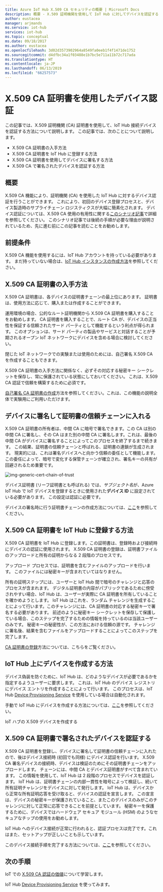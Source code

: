 ```yaml
---
title: Azure IoT Hub X.509 CA セキュリティの概要 | Microsoft Docs
description: 概要 - X.509 証明機関を使用して IoT Hub に対してデバイスを認証する方法。
author: eustacea
manager: arjmands
ms.service: iot-hub
services: iot-hub
ms.topic: conceptual
ms.date: 09/18/2017
ms.author: eustacea
ms.openlocfilehash: 3d02d3573902964a8549fa0eeb1f4f1471de1752
ms.sourcegitcommit: d4dfbc34a1f03488e1b7bc5e711a11b72c717ada
ms.translationtype: HT
ms.contentlocale: ja-JP
ms.lasthandoff: 06/13/2019
ms.locfileid: "66257573"
---
```

# <a name="device-authentication-using-x509-ca-certificates"></a>X.509 CA 証明書を使用したデバイス認証

この記事では、X.509 証明機関 (CA) 証明書を使用して、IoT Hub 接続デバイスを認証する方法について説明します。  この記事では、次のことについて説明します。

* X.509 CA 証明書の入手方法
* X.509 CA 証明書を IoT Hub に登録する方法
* X.509 CA 証明書を使用してデバイスに署名する方法
* X.509 CA で署名されたデバイスを認証する方法

## <a name="overview"></a>概要

X.509 CA 機能により、証明機関 (CA) を使用した IoT Hub に対するデバイス認証を行うことができます。 これにより、初回のデバイス登録プロセスと、デバイス製造時のサプライチェーン ロジスティクスが大幅に簡素化されます。 デバイス認証については、X.509 CA 使用の有用性に関する[このシナリオ記事](iot-hub-x509ca-concept.md)で詳細を参照してください。  このシナリオ記事では後続の手順が必要な理由が説明されているため、先に進む前にこの記事を読むことをお勧めします。

## <a name="prerequisite"></a>前提条件

X.509 CA 機能を使用するには、IoT Hub アカウントを持っている必要があります。  まだ持っていない場合は、[IoT Hub インスタンスの作成方法](quickstart-send-telemetry-dotnet.md)を参照してください。

## <a name="how-to-get-an-x509-ca-certificate"></a>X.509 CA 証明書の入手方法

X.509 CA 証明書は、各デバイスの証明書チェーンの最上位にあります。  証明書は、使用方法に応じて、購入または作成することができます。

運用環境の場合、公的なルート証明機関から X.509 CA 証明書を購入することをお勧めします。 CA 証明書を購入することで、ルート CA が、デバイスの正当性を保証する信頼されたサード パーティとして機能するという利点が得られます。 このオプションは、サード パーティの製品やサービスと対話することが予期されるオープン IoT ネットワークにデバイスを含める場合に検討してください。

閉じた IoT ネットワークでの実験または使用のためには、自己署名 X.509 CA を作成することもできます。

X.509 CA 証明書の入手方法に関係なく、必ずその対応する秘密キー シークレットを保存し、常に保護されている状態にしておいてください。  これは、X.509 CA 認証で信頼を構築するために必須です。

[自己署名 CA 証明書の作成](https://github.com/Azure/azure-iot-sdk-c/blob/master/tools/CACertificates/CACertificateOverview.md)方法を参照してください。これは、この機能の説明全体で実験用にご利用いただけます。

## <a name="sign-devices-into-the-certificate-chain-of-trust"></a>デバイスに署名して証明書の信頼チェーンに入れる

X.509 CA 証明書の所有者は、中間 CA に暗号で署名できます。この CA は別の中間 CA に署名し、その CA はまた別の中間 CA に署名します。これは、最後の中間 CA がデバイスに署名することによってこのプロセスを終了するまで続きます。 この結果、証明書の信頼チェーンと呼ばれる、証明書の連鎖が生成されます。 現実的には、これは署名デバイスへと向かう信頼の委任として機能します。 この委任によって、暗号で変化する保管チェーンが確立され、署名キーの共有が回避されるため重要です。

![img-generic-cert-chain-of-trust](./media/generic-cert-chain-of-trust.png)

デバイス証明書 (リーフ証明書とも呼ばれる) では、*サブジェクト名*が、Azure IoT Hub で IoT デバイスを登録するときに使用された**デバイス ID** に設定されている必要があります。 この設定は認証に必要です。

デバイスの署名時に行う証明書チェーンの作成方法については、[ここ](https://github.com/Azure/azure-iot-sdk-c/blob/master/tools/CACertificates/CACertificateOverview.md)を参照してください。

## <a name="how-to-register-the-x509-ca-certificate-to-iot-hub"></a>X.509 CA 証明書を IoT Hub に登録する方法

X.509 CA 証明書を IoT Hub に登録します。この証明書は、登録時および接続時にデバイスの認証に使用されます。  X.509 CA 証明書の登録は、証明書ファイルのアップロードと所有の証明からなる 2 段階のプロセスです。

アップロード プロセスでは、証明書を含むファイルのアップロードを行います。  このファイルには秘密キーが含まれていてはなりません。

所有の証明ステップには、ユーザーと IoT Hub 間で暗号のチャレンジと応答のプロセスが含まれます。  デジタル証明書の内容がパブリックであるために傍受されやすい場合、IoT Hub は、ユーザーが実際に CA 証明書を所有していることを確かめようとします。  IoT Hub はこれを、ランダム チャレンジを生成することによって行います。このチャレンジには、CA 証明書の対応する秘密キーで署名する必要があります。  前述のように秘密キー シークレットを保存して保護している場合、このステップを完了するための情報を持っているのは当該ユーザーのみです。 秘密キーの秘密性が、この方法における信頼の源です。  チャレンジに署名後、結果を含むファイルをアップロードすることによってこのステップを完了します。

[CA 証明書の登録](iot-hub-security-x509-get-started.md#register-x509-ca-certificates-to-your-iot-hub)方法については、こちらをご覧ください。

## <a name="how-to-create-a-device-on-iot-hub"></a>IoT Hub 上にデバイスを作成する方法

デバイス偽装を防ぐために、IoT Hub は、どのようなデバイスが必要であるかを指定するようユーザーに要求します。  これは、IoT Hub のデバイス レジストリにデバイス エントリを作成することによって行います。  このプロセスは、IoT Hub [Device Provisioning Service](https://azure.microsoft.com/blog/azure-iot-hub-device-provisioning-service-preview-automates-device-connection-configuration/) を使用している場合は自動化されます。 

手動で IoT Hub にデバイスを作成する方法については、[ここ](iot-hub-security-x509-get-started.md#create-an-x509-device-for-your-iot-hub)を参照してください。

IoT ハブの X.509 デバイスを作成する

## <a name="authenticating-devices-signed-with-x509-ca-certificates"></a>X.509 CA 証明書で署名されたデバイスを認証する

X.509 CA 証明書を登録し、デバイスに署名して証明書の信頼チェーンに入れたので、後はデバイス接続時 (初回でも同様) にデバイス認証を行います。  X.509 CA 署名デバイスの接続時、デバイスは検証のためにその証明書チェーンをアップロードします。 チェーンには、中間 CA とデバイス証明書がすべて含まれています。  この情報を使用して、IoT Hub は 2 段階のプロセスでデバイスを認証します。  IoT Hub は、証明書チェーンの内部一貫性を暗号によって検証し、続いて所有証明チャレンジをデバイスに対して発行します。  IoT Hub は、デバイスから正常な所有証明応答を受け取ると、デバイスの認証を宣言します。  この宣言は、デバイスの秘密キーが保護されていること、またこのデバイスのみがこのチャレンジに対して正常に応答できることを前提としています。  秘密キーを保護するために、デバイスではハードウェア セキュア モジュール (HSM) のようなセキュアなチップの使用をお勧めします。

IoT Hub へのデバイス接続が正常に行われると、認証プロセスは完了です。これはまた、セットアップが正しいことも示しています。

このデバイス接続手順を完了する方法については、[ここ](iot-hub-security-x509-get-started.md#authenticate-your-x509-device-with-the-x509-certificates)を参照してください。

## <a name="next-steps"></a>次の手順

IoT での [X.509 CA 認証の価値](iot-hub-x509ca-concept.md)について学習します。

IoT Hub [Device Provisioning Service](https://docs.microsoft.com/azure/iot-dps/) を使ってみます。
